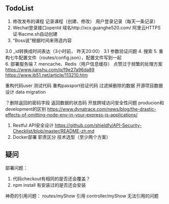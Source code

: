 ## TodoList
1. 修改发布的课程
    记录课程（创建、修改）
    用户登录记录（每天一条记录）
2. Wechat登录接口openId
    域名http://xcx.guanghe520.com/
    阿里云HTTPS
    证书acme.sh自动创建
3. “Boss说”根据时间来筛选内容
    
3.0 _id转换成时间表达（3小时前， 昨天20:00）
3.1 参数验证问题
4. 搜索
5. 重构七牛配置文件（routes/config.json），配置文件写到一起   
6. 部署服务端
7. mencache、Redis（用户信息缓存）
点赞过于频繁的处理方案
https://www.jianshu.com/p/f9e27a96da89
https://www.jb51.net/article/113210.htm

重构代码user
测试代码
重构passport验证代码
过滤掉删除的数据
开源项目数据设计
data migration

？删除返回的密码字段
返回数据的状态码
开放跨域访问安全性问题
producion和development的区别
https://www.dynatrace.com/news/blog/the-drastic-effects-of-omitting-node-env-in-your-express-js-applications/


1. Restful API安全设计 https://github.com/shieldfy/API-Security-Checklist/blob/master/README-zh.md
2. Docker部署
职责区分
技术选型（至少两个方案）


## 疑问
部署问题：
1. 代码checkout有相同的是否还会覆盖？
2. npm install 有安装过的是否还会安装

神奇的引用问题： routes/myShow 引用 controller/myShow 无法引用的问题